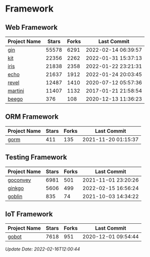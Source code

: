 # Framework

## Web Framework
| Project Name | Stars | Forks | Last Commit |
| ------------ | ----- | ----- | ----------- |
| [gin](https://github.com/gin-gonic/gin) | 55578 | 6291 | 2022-02-14 06:39:57 |
| [kit](https://github.com/go-kit/kit) | 22356 | 2262 | 2022-01-31 15:37:13 |
| [iris](https://github.com/kataras/iris) | 21838 | 2358 | 2022-01-22 23:21:31 |
| [echo](https://github.com/labstack/echo) | 21637 | 1912 | 2022-01-24 20:03:45 |
| [revel](https://github.com/revel/revel) | 12487 | 1410 | 2020-07-12 05:57:36 |
| [martini](https://github.com/go-martini/martini) | 11407 | 1132 | 2017-01-21 21:58:54 |
| [beego](https://github.com/astaxie/beego) | 376 | 108 | 2020-12-13 11:36:23 |

## ORM Framework
| Project Name | Stars | Forks | Last Commit |
| ------------ | ----- | ----- | ----------- |
| [gorm](https://github.com/jinzhu/gorm) | 411 | 135 | 2021-11-20 01:15:37 |

## Testing Framework
| Project Name | Stars | Forks | Last Commit |
| ------------ | ----- | ----- | ----------- |
| [goconvey](https://github.com/smartystreets/goconvey) | 6981 | 501 | 2021-11-01 23:20:26 |
| [ginkgo](https://github.com/onsi/ginkgo) | 5606 | 499 | 2022-02-15 16:56:24 |
| [goblin](https://github.com/franela/goblin) | 835 | 74 | 2021-10-03 14:34:22 |

## IoT Framework
| Project Name | Stars | Forks | Last Commit |
| ------------ | ----- | ----- | ----------- |
| [gobot](https://github.com/hybridgroup/gobot) | 7618 | 951 | 2020-12-01 09:54:44 |

*Update Date: 2022-02-16T12:00:44*